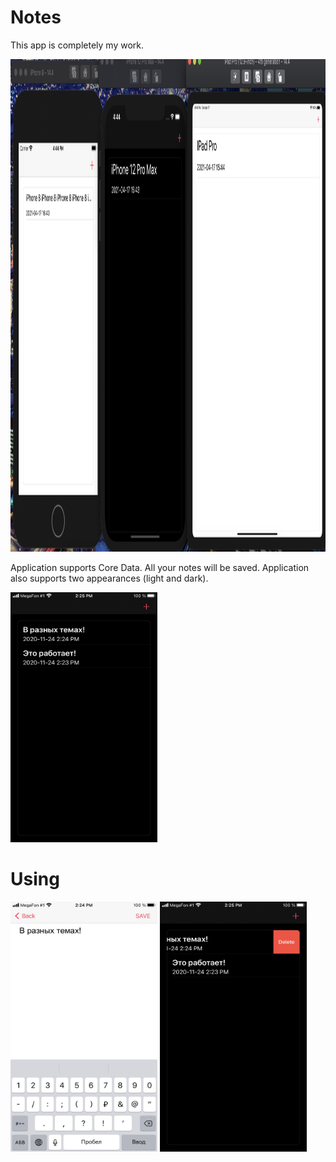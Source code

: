 # Notes

This app is completely my work.

<img src="https://github.com/StuLolka/Notes/blob/main/forReadme/all.png" width="1263" height="788">

Application supports Core Data. All your notes will be saved.
Application also supports two appearances (light and dark). 

<img src="https://github.com/StuLolka/Notes/blob/main/forReadme/screenInterface1.jpg" width="235" height="400">


# Using

<img src="https://github.com/StuLolka/Notes/blob/main/forReadme/screenAdd1.jpg" width="235" height="400">

<img src="https://github.com/StuLolka/Notes/blob/main/forReadme/screenDelete1.jpg" width="235" height="400">

